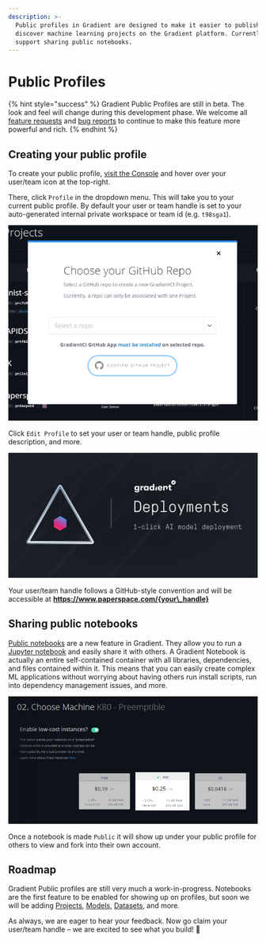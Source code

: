 ```yaml
---
description: >-
  Public profiles in Gradient are designed to make it easier to publish and
  discover machine learning projects on the Gradient platform. Currently they
  support sharing public notebooks.
---
```


# Public Profiles

{% hint style="success" %}
Gradient Public Profiles are still in beta. The look and feel will change during this development phase. We welcome all [feature requests](https://paperspace.canny.io/feature-requests) and [bug reports](https://paperspace.canny.io/bug-reports) to continue to make this feature more powerful and rich.
{% endhint %}

## Creating your public profile

To create your public profile, [visit the Console](https://www.paperspace.com/console) and hover over your user/team icon at the top-right.

There, click `Profile` in the dropdown menu. This will take you to your current public profile. By default your user or team handle is set to your auto-generated internal private workspace or team id \(e.g. `t98sga1`\).

![](../.gitbook/assets/image%20%2818%29.png)



Click `Edit Profile` to set your user or team handle, public profile description, and more.

![](../.gitbook/assets/image%20%2823%29.png)

Your user/team handle follows a GitHub-style convention and will be accessible at **https://www.paperspace.com/{your\_handle}**

## **Sharing public notebooks**

[Public notebooks](../notebooks/public-notebooks.md) are a new feature in Gradient.  They allow you to run a [Jupyter notebook](https://jupyter.org/) and easily share it with others. A Gradient Notebook is actually an entire self-contained container with all libraries, dependencies, and files contained within it. This means that you can easily create complex ML applications without worrying about having others run install scripts, run into dependency management issues, and more.

![](../.gitbook/assets/image%20%2822%29.png)

Once a notebook is made `Public` it will show up under your public profile for others to view and fork into their own account. 

## Roadmap

Gradient Public profiles are still very much a work-in-progress. Notebooks are the first feature to be enabled for showing up on profiles, but soon we will be adding [Projects](), [Models](../models/create-a-model/), [Datasets](../data/managing-data-in-gradient/), and more.

As always, we are eager to hear your feedback. Now go claim your user/team handle – we are excited to see what you build! 🙌

